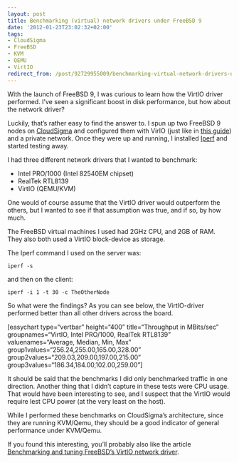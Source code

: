 ```yaml
---
layout: post
title: Benchmarking (virtual) network drivers under FreeBSD 9
date: '2012-01-23T23:02:32+02:00'
tags:
- CloudSigma
- FreeBSD
- KVM
- QEMU
- VirtIO
redirect_from: /post/92729955009/benchmarking-virtual-network-drivers-under-freebsd-9
---
```


With the launch of FreeBSD 9, I was curious to learn how the VirtIO driver performed. I’ve seen a significant boost in disk performance, but how about the network driver?

Luckily, that’s rather easy to find the answer to. I spun up two FreeBSD 9 nodes on [CloudSigma](http://cloudsigma.com/) and configured them with VirIO (just like in [this guide](http://viktorpetersson.com/2012/01/16/how-to-upgrade-freebsd-8-2-to-freebsd-9-0-with-virtio/)) and a private network. Once they were up and running, I installed [Iperf](http://sourceforge.net/projects/iperf/) and started testing away.

I had three different network drivers that I wanted to benchmark:

- Intel PRO/1000 (Intel 82540EM chipset)
- RealTek RTL8139
- VirtIO (QEMU/KVM)

One would of course assume that the VirtIO driver would outperform the others, but I wanted to see if that assumption was true, and if so, by how much.

The FreeBSD virtual machines I used had 2GHz CPU, and 2GB of RAM. They also both used a VirtIO block-device as storage.

The Iperf command I used on the server was:

    iperf -s

and then on the client:

    iperf -i 1 -t 30 -c TheOtherNode

So what were the findings? As you can see below, the VirtIO-driver performed better than all other drivers across the board.

\[easychart type=“vertbar” height=“400” title=“Throughput in MBits/sec” groupnames=“VirtIO, Intel PRO/1000, RealTek RTL8139” valuenames=“Average, Median, Min, Max” group1values=“256.24,255.00,165.00,328.00” group2values=“209.03,209.00,197.00,215.00” group3values=“186.34,184.00,102.00,259.00”\]

It should be said that the benchmarks I did only benchmarked traffic in one direction. Another thing that I didn’t capture in these tests were CPU usage. That would have been interesting to see, and I suspect that the VirtIO would require lest CPU power (at the very least on the host).

While I performed these benchmarks on CloudSigma’s architecture, since they are running KVM/Qemu, they should be a good indicator of general performance under KVM/Qemu.

If you found this interesting, you’ll probably also like the article [Benchmarking and tuning FreeBSD’s VirtIO network driver](http://viktorpetersson.com/2012/01/24/benchmarking-and-tuning-freebsds-virtio-network-driver/).
